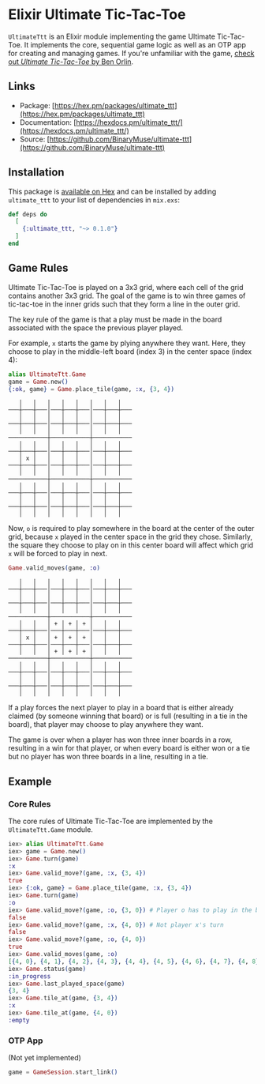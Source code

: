 # Elixir Ultimate Tic-Tac-Toe

<!-- module-doc -->

`UltimateTtt` is an Elixir module implementing the game Ultimate Tic-Tac-Toe. It implements the core, sequential game logic as well as an OTP app for creating and managing games. If you're unfamiliar with the game, [check out _Ultimate Tic-Tac-Toe_ by Ben Orlin](https://mathwithbaddrawings.com/ultimate-tic-tac-toe-original-post/).

## Links

- Package: [https://hex.pm/packages/ultimate_ttt](https://hex.pm/packages/ultimate_ttt)
- Documentation: [https://hexdocs.pm/ultimate_ttt/](https://hexdocs.pm/ultimate_ttt/)
- Source: [https://github.com/BinaryMuse/ultimate-ttt](https://github.com/BinaryMuse/ultimate-ttt)

## Installation

This package is [available on Hex](https://hex.pm/packages/ultimate_ttt) and can be installed by adding `ultimate_ttt` to your list of dependencies in `mix.exs`:

```elixir
def deps do
  [
    {:ultimate_ttt, "~> 0.1.0"}
  ]
end
```

## Game Rules

Ultimate Tic-Tac-Toe is played on a 3x3 grid, where each cell of the grid contains another 3x3 grid. The goal of the game is to win three games of tic-tac-toe in the inner grids such that they form a line in the outer grid.

The key rule of the game is that a play must be made in the board associated with the space the previous player played.

For example, `x` starts the game by plying anywhere they want. Here, they choose to play in the middle-left board (index 3) in the center space (index 4):

```elixir
alias UltimateTtt.Game
game = Game.new()
{:ok, game} = Game.place_tile(game, :x, {3, 4})
```

```text
   │   │   │   │   │   │   │   │
───┼───┼───│───┼───┼───│───┼───┼───
   │   │   │   │   │   │   │   │
───┼───┼───│───┼───┼───│───┼───┼───
   │   │   │   │   │   │   │   │
───────────┼───────────┼───────────
   │   │   │   │   │   │   │   │
───┼───┼───│───┼───┼───│───┼───┼───
   │ x │   │   │   │   │   │   │
───┼───┼───│───┼───┼───│───┼───┼───
   │   │   │   │   │   │   │   │
───────────┼───────────┼───────────
   │   │   │   │   │   │   │   │
───┼───┼───│───┼───┼───│───┼───┼───
   │   │   │   │   │   │   │   │
───┼───┼───│───┼───┼───│───┼───┼───
   │   │   │   │   │   │   │   │
```

Now, `o` is required to play somewhere in the board at the center of the outer grid, because `x` played in the center space in the grid they chose. Similarly, the square they choose to play on in this center board will affect which grid `x` will be forced to play in next.

```elixir
Game.valid_moves(game, :o)
```

```text
   │   │   │   │   │   │   │   │
───┼───┼───│───┼───┼───│───┼───┼───
   │   │   │   │   │   │   │   │
───┼───┼───│───┼───┼───│───┼───┼───
   │   │   │   │   │   │   │   │
───────────┼───────────┼───────────
   │   │   │ + │ + │ + │   │   │
───┼───┼───│───┼───┼───│───┼───┼───
   │ x │   │ + │ + │ + │   │   │
───┼───┼───│───┼───┼───│───┼───┼───
   │   │   │ + │ + │ + │   │   │
───────────┼───────────┼───────────
   │   │   │   │   │   │   │   │
───┼───┼───│───┼───┼───│───┼───┼───
   │   │   │   │   │   │   │   │
───┼───┼───│───┼───┼───│───┼───┼───
   │   │   │   │   │   │   │   │
```

If a play forces the next player to play in a board that is either already claimed (by someone winning that board) or is full (resulting in a tie in the board), that player may choose to play anywhere they want.

The game is over when a player has won three inner boards in a row, resulting in a win for that player, or when every board is either won or a tie but no player has won three boards in a line, resulting in a tie.

## Example

### Core Rules

The core rules of Ultimate Tic-Tac-Toe are implemented by the `UltimateTtt.Game` module.

```elixir
iex> alias UltimateTtt.Game
iex> game = Game.new()
iex> Game.turn(game)
:x
iex> Game.valid_move?(game, :x, {3, 4})
true
iex> {:ok, game} = Game.place_tile(game, :x, {3, 4})
iex> Game.turn(game)
:o
iex> Game.valid_move?(game, :o, {3, 0}) # Player o has to play in the board at index 4
false
iex> Game.valid_move?(game, :x, {4, 0}) # Not player x's turn
false
iex> Game.valid_move?(game, :o, {4, 0})
true
iex> Game.valid_moves(game, :o)
[{4, 0}, {4, 1}, {4, 2}, {4, 3}, {4, 4}, {4, 5}, {4, 6}, {4, 7}, {4, 8}]
iex> Game.status(game)
:in_progress
iex> Game.last_played_space(game)
{3, 4}
iex> Game.tile_at(game, {3, 4})
:x
iex> Game.tile_at(game, {4, 0})
:empty
```

### OTP App

(Not yet implemented)

```elixir
game = GameSession.start_link()
```
